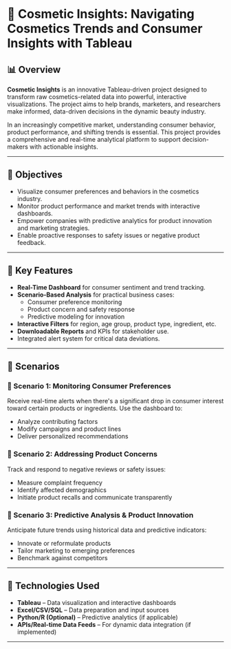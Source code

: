 # 🧴 Cosmetic Insights: Navigating Cosmetics Trends and Consumer Insights with Tableau

## 📊 Overview
**Cosmetic Insights** is an innovative Tableau-driven project designed to transform raw cosmetics-related data into powerful, interactive visualizations. The project aims to help brands, marketers, and researchers make informed, data-driven decisions in the dynamic beauty industry.

In an increasingly competitive market, understanding consumer behavior, product performance, and shifting trends is essential. This project provides a comprehensive and real-time analytical platform to support decision-makers with actionable insights.

---

## 🎯 Objectives
- Visualize consumer preferences and behaviors in the cosmetics industry.
- Monitor product performance and market trends with interactive dashboards.
- Empower companies with predictive analytics for product innovation and marketing strategies.
- Enable proactive responses to safety issues or negative product feedback.

---

## 🧩 Key Features
- **Real-Time Dashboard** for consumer sentiment and trend tracking.
- **Scenario-Based Analysis** for practical business cases:
  - Consumer preference monitoring
  - Product concern and safety response
  - Predictive modeling for innovation
- **Interactive Filters** for region, age group, product type, ingredient, etc.
- **Downloadable Reports** and KPIs for stakeholder use.
- Integrated alert system for critical data deviations.

---

## 📘 Scenarios

### 📌 Scenario 1: Monitoring Consumer Preferences
Receive real-time alerts when there's a significant drop in consumer interest toward certain products or ingredients. Use the dashboard to:
- Analyze contributing factors
- Modify campaigns and product lines
- Deliver personalized recommendations

### 📌 Scenario 2: Addressing Product Concerns
Track and respond to negative reviews or safety issues:
- Measure complaint frequency
- Identify affected demographics
- Initiate product recalls and communicate transparently

### 📌 Scenario 3: Predictive Analysis & Product Innovation
Anticipate future trends using historical data and predictive indicators:
- Innovate or reformulate products
- Tailor marketing to emerging preferences
- Benchmark against competitors

---

## 🧪 Technologies Used
- **Tableau** – Data visualization and interactive dashboards
- **Excel/CSV/SQL** – Data preparation and input sources
- **Python/R (Optional)** – Predictive analytics (if applicable)
- **APIs/Real-time Data Feeds** – For dynamic data integration (if implemented)

---


